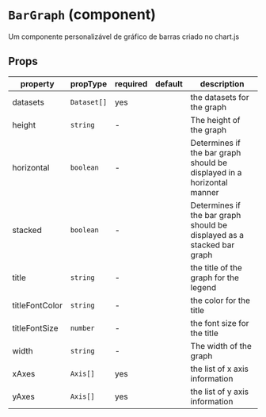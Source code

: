 # `BarGraph` (component)

Um componente personalizável de gráfico de barras criado no chart.js

## Props

| property       | propType    | required | default | description                                                            |
| -------------- | ----------- | -------- | ------- | ---------------------------------------------------------------------- |
| datasets       | `Dataset[]` | yes      |         | the datasets for the graph                                             |
| height         | `string`    | -        |         | The height of the graph                                                |
| horizontal     | `boolean`   | -        |         | Determines if the bar graph should be displayed in a horizontal manner |
| stacked        | `boolean`   | -        |         | Determines if the bar graph should be displayed as a stacked bar graph |
| title          | `string`    | -        |         | the title of the graph for the legend                                  |
| titleFontColor | `string`    | -        |         | the color for the title                                                |
| titleFontSize  | `number`    | -        |         | the font size for the title                                            |
| width          | `string`    | -        |         | The width of the graph                                                 |
| xAxes          | `Axis[]`    | yes      |         | the list of x axis information                                         |
| yAxes          | `Axis[]`    | yes      |         | the list of y axis information                                         |
